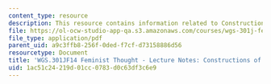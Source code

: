 ```yaml
---
content_type: resource
description: This resource contains information related to Constructions of Gender.
file: https://ol-ocw-studio-app-qa.s3.amazonaws.com/courses/wgs-301j-feminist-thought-fall-2014/1ac51c24219d01cc0783d0c63df3c6e9_MITWGS_301JF14_Sess6.pdf
file_type: application/pdf
parent_uid: a9c3ffb8-256f-0ded-f7cf-d73158886d56
resourcetype: Document
title: 'WGS.301JF14 Feminist Thought - Lecture Notes: Constructions of Gender'
uid: 1ac51c24-219d-01cc-0783-d0c63df3c6e9
---
```

